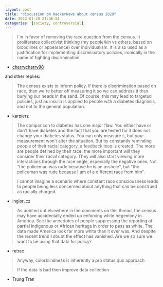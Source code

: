 ```yaml
---
layout: post
title: "discussion on HackerNews about census 2020"
date: 2022-01-20 21:36:54
categories: [society, controversial]
---
```


> I'm in favor of removing the race question from the census. It proliferates collectivist thinking (my people/kin vs others, based on bloodlines or appearance) over individualism. It is also used as a justification for implementing discriminatory policies, ironically in the name of fighting discrimination.
- [cherrycherry98](https://news.ycombinator.com/item?id=29993488)

<!--break-->

and other replies:

> The census exists to inform policy. If there is discrimination based on race, then we're better off measuring it so we can address it than burying our heads in the sand.
Of course, this may lead to targeted policies, just as insulin is applied to people with a diabetes diagnosis, and not to the general population.
- karpierz

> The comparison to diabetes has one major flaw. You either have or don't have diabetes and the fact that you are tested for it does not change your diabetes status. You can only measure it, but your measurement won't alter the situation.
But by constantly reminding people of their racial category, a feedback loop is created. The more are people defined by their race, the more important will they consider their racial category. They will also start viewing more interactions through the race angle, especially the negative ones. Not "the policeman was rude because he is an asshole", but "the policeman was rude because I am of a different race from him".
>
> I cannot imagine a scenario where constant race consciousness leads to people being less concerned about anything that can be construed as racially charged.
- inglor_cz

> As pointed out elsewhere in the comments on this thread, the census may have accidentally ended up enforcing white hegemony in America. See the anecdotes of people suppressing the reporting of partial indigenous or African heritage in order to pass as white. The data made America look far more white than it ever was. And despite the recent trend I doubt the effect has vanished. Are we so sure we want to be using that data for policy?
- retrac

> Anyway, colorblindness is inherently a pro status quo approach
> 
> If the data is bad then improve data collection
- Trung Tran